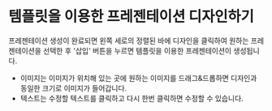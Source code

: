 # 템플릿을 이용한 프레젠테이션 디자인하기

프레젠테이션 생성이 완료되면 왼쪽 세로의 정렬된 바에 디자인을 클릭하여 원하는 프레젠테이션을 선택한 후 '삽입' 버튼을 누르면 템플릿을 이용한 프레젠테이션이 생성됩니다.

* 이미지는 이미지가 위치해 있는 곳에 원하는 이미지를 드래그&드롭하면 디자인과 동일한 크기로 이미지가 들어갑니다.
* 텍스트는 수정할 텍스트를 클릭하고 다시 한번 클릭하면 수정할 수 있습니다.

